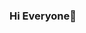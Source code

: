 ### Hi Everyone👋
<!--
**Hello welcome to my Gibhub,I happy to help you everything(Maybe!)**🤩
And! this is of my work!▼
  Oh! you look my work and of course! None! lol!
  has no work! Thx for watch XD...Oh! Wait!
  Just kidding! look This my work! look!
  👾I createed template UX/UI for you to use! free!
  that all my work!Are you disappointed?...but!
  I'm sorry I can do just this...XD(´▽`ʃ♡ƪ)
  🎊Instragram : @_frame 
  📱Call:098xxxxxx
-->
